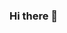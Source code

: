 ### Hi there 👋

<!--
**yssgood/yssgood** is a ✨ _special_ ✨ repository because its `README.md` (this file) appears on your GitHub profile.

Here are some ideas to get you started:

- 🔭 I’m currently working on ...
- 🌱 I’m currently learning ...
- 👯 I’m looking to collaborate on ...
- 🤔 I’m looking for help with ...
- 💬 Ask me about ...
- 📫 How to reach me: ...
- 😄 Pronouns: ...
- ⚡ Fun fact: ...

✨ *For More Info...* **[TECH BLOG](https://velog.io/@yssgood)** | **[RESUME](https://cultured-caravel-ab9.notion.site/56b3e838efbd47c495d674104f674494)**
**Lotte Data Communication Center (2022.11 ~ now)** 
![Anurag's GitHub stats](https://github-readme-stats.vercel.app/api?username=yssgood&show_icons=true&theme=radical)
